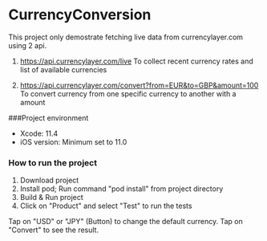 # CurrencyConversion

This project only demostrate fetching live data from currencylayer.com using 2 api.
1. https://api.currencylayer.com/live
To collect recent currency rates and list of available currencies

2. https://api.currencylayer.com/convert?from=EUR&to=GBP&amount=100
To convert currency from one specific currency to another with a amount

###Project environment
* Xcode: 11.4
* iOS version: Minimum set to 11.0


### How to run the project
1. Download project
2. Install pod; Run command "pod install" from project directory
3. Build & Run project
4. Click on "Product" and select "Test" to run the tests

Tap on "USD" or "JPY" (Button) to change the default currency. Tap on "Convert" to see the result.
